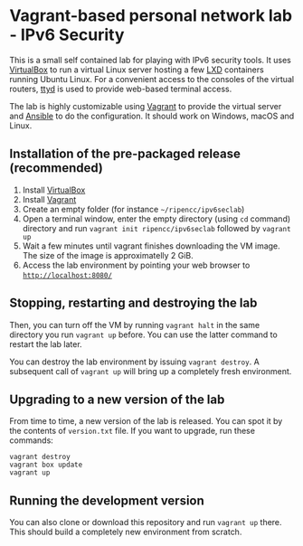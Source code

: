 Vagrant-based personal network lab - IPv6 Security
==================================================

This is a small self contained lab for playing with IPv6 security tools. It uses [VirtualBox](https://www.virtualbox.org/) to run a virtual
Linux server hosting a few [LXD](https://linuxcontainers.org/lxd/) containers
running Ubuntu Linux. For a convenient access to
the consoles of the virtual routers, [ttyd](https://github.com/tsl0922/ttyd) is
used to provide web-based terminal access.

The lab is highly customizable using [Vagrant](https://www.vagrantup.com/) to
provide the virtual server and [Ansible](https://www.ansible.com/) to do the
configuration. It should work on Windows, macOS and Linux.

Installation of the pre-packaged release (recommended)
------------------------------------------------------

  1. Install [VirtualBox](https://www.virtualbox.org/)
  2. Install [Vagrant](https://www.vagrantup.com/)
  3. Create an empty folder (for instance `~/ripencc/ipv6seclab`)
  4. Open a terminal window, enter the empty directory (using `cd` command) directory and run `vagrant init ripencc/ipv6seclab` followed by `vagrant up`
  5. Wait a few minutes until vagrant finishes downloading the VM image. The
     size of the image is approximatelly 2 GiB.
  6. Access the lab environment by pointing your web browser to [`http://localhost:8080/`](http://localhost:8080/)
  
Stopping, restarting and destroying the lab
-------------------------------------------

Then, you can turn off the VM by running `vagrant halt` in the same directory
you run `vagrant up` before. You can use the latter command to restart the lab
later.

You can destroy the lab environment by issuing `vagrant destroy`. A subsequent
call of `vagrant up` will bring up a completely fresh environment.

Upgrading to a new version of the lab
-------------------------------------

From time to time, a new version of the lab is released. You can spot it by
the contents of `version.txt` file. If you want to upgrade, run these commands:

    vagrant destroy
    vagrant box update
    vagrant up

Running the development version
-------------------------------

You can also clone or download this repository and run `vagrant up` there. This
should build a completely new environment from scratch.
